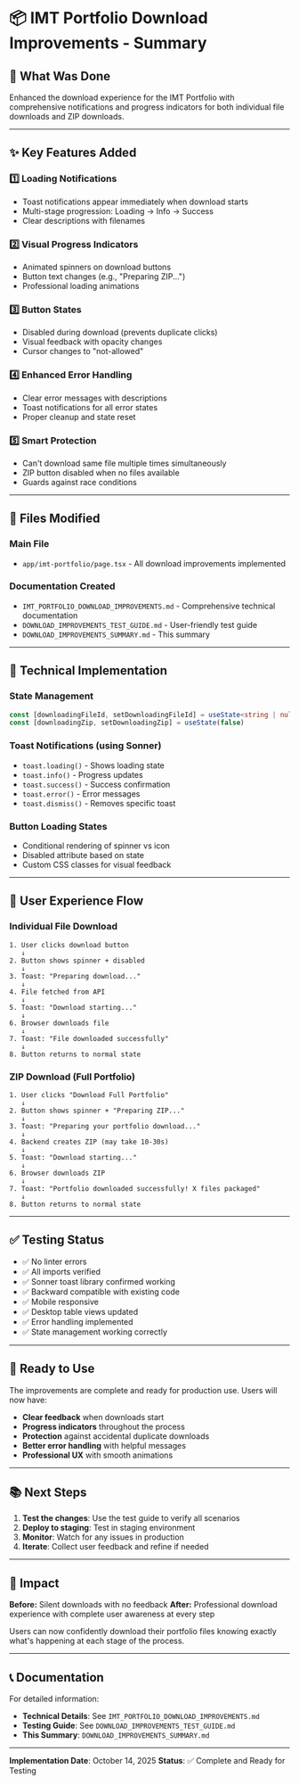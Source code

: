 # 📦 IMT Portfolio Download Improvements - Summary

## 🎯 What Was Done

Enhanced the download experience for the IMT Portfolio with comprehensive notifications and progress indicators for both individual file downloads and ZIP downloads.

---

## ✨ Key Features Added

### 1️⃣ **Loading Notifications**
- Toast notifications appear immediately when download starts
- Multi-stage progression: Loading → Info → Success
- Clear descriptions with filenames

### 2️⃣ **Visual Progress Indicators**
- Animated spinners on download buttons
- Button text changes (e.g., "Preparing ZIP...")
- Professional loading animations

### 3️⃣ **Button States**
- Disabled during download (prevents duplicate clicks)
- Visual feedback with opacity changes
- Cursor changes to "not-allowed"

### 4️⃣ **Enhanced Error Handling**
- Clear error messages with descriptions
- Toast notifications for all error states
- Proper cleanup and state reset

### 5️⃣ **Smart Protection**
- Can't download same file multiple times simultaneously
- ZIP button disabled when no files available
- Guards against race conditions

---

## 📁 Files Modified

### Main File
- `app/imt-portfolio/page.tsx` - All download improvements implemented

### Documentation Created
- `IMT_PORTFOLIO_DOWNLOAD_IMPROVEMENTS.md` - Comprehensive technical documentation
- `DOWNLOAD_IMPROVEMENTS_TEST_GUIDE.md` - User-friendly test guide
- `DOWNLOAD_IMPROVEMENTS_SUMMARY.md` - This summary

---

## 🔧 Technical Implementation

### State Management
```typescript
const [downloadingFileId, setDownloadingFileId] = useState<string | null>(null)
const [downloadingZip, setDownloadingZip] = useState(false)
```

### Toast Notifications (using Sonner)
- `toast.loading()` - Shows loading state
- `toast.info()` - Progress updates
- `toast.success()` - Success confirmation
- `toast.error()` - Error messages
- `toast.dismiss()` - Removes specific toast

### Button Loading States
- Conditional rendering of spinner vs icon
- Disabled attribute based on state
- Custom CSS classes for visual feedback

---

## 🎨 User Experience Flow

### Individual File Download
```
1. User clicks download button
   ↓
2. Button shows spinner + disabled
   ↓
3. Toast: "Preparing download..."
   ↓
4. File fetched from API
   ↓
5. Toast: "Download starting..."
   ↓
6. Browser downloads file
   ↓
7. Toast: "File downloaded successfully"
   ↓
8. Button returns to normal state
```

### ZIP Download (Full Portfolio)
```
1. User clicks "Download Full Portfolio"
   ↓
2. Button shows spinner + "Preparing ZIP..."
   ↓
3. Toast: "Preparing your portfolio download..."
   ↓
4. Backend creates ZIP (may take 10-30s)
   ↓
5. Toast: "Download starting..."
   ↓
6. Browser downloads ZIP
   ↓
7. Toast: "Portfolio downloaded successfully! X files packaged"
   ↓
8. Button returns to normal state
```

---

## ✅ Testing Status

- ✅ No linter errors
- ✅ All imports verified
- ✅ Sonner toast library confirmed working
- ✅ Backward compatible with existing code
- ✅ Mobile responsive
- ✅ Desktop table views updated
- ✅ Error handling implemented
- ✅ State management working correctly

---

## 🚀 Ready to Use

The improvements are complete and ready for production use. Users will now have:

- **Clear feedback** when downloads start
- **Progress indicators** throughout the process
- **Protection** against accidental duplicate downloads
- **Better error handling** with helpful messages
- **Professional UX** with smooth animations

---

## 📚 Next Steps

1. **Test the changes**: Use the test guide to verify all scenarios
2. **Deploy to staging**: Test in staging environment
3. **Monitor**: Watch for any issues in production
4. **Iterate**: Collect user feedback and refine if needed

---

## 🎉 Impact

**Before:** Silent downloads with no feedback
**After:** Professional download experience with complete user awareness at every step

Users can now confidently download their portfolio files knowing exactly what's happening at each stage of the process.

---

## 📞 Documentation

For detailed information:
- **Technical Details**: See `IMT_PORTFOLIO_DOWNLOAD_IMPROVEMENTS.md`
- **Testing Guide**: See `DOWNLOAD_IMPROVEMENTS_TEST_GUIDE.md`
- **This Summary**: `DOWNLOAD_IMPROVEMENTS_SUMMARY.md`

---

**Implementation Date**: October 14, 2025
**Status**: ✅ Complete and Ready for Testing





